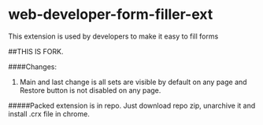 web-developer-form-filler-ext
=============================

This extension is used by developers to make it easy to fill forms

##THIS IS FORK.

####Changes:

1. Main and last change is all sets are visible by default on any page and Restore button is not disabled on any page.

#####Packed extension is in repo. Just download repo zip, unarchive it and install .crx file in chrome.

